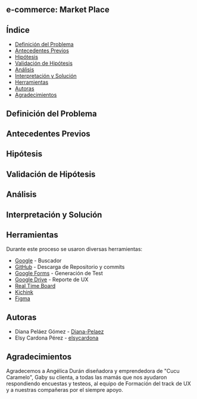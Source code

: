 ## e-commerce: Market Place

## Índice

- [Definición del Problema](#Definición-del-Problema)
- [Antecedentes Previos](#Antecedentes-Previos)
- [Hipótesis](#Hipótesis)
- [Validación de Hipótesis](#Validación-de-Hipótesis)
- [Análisis](#Análisis)
- [Interpretación y Solución](#Interpretación-y-Solución)
- [Herramientas](#Herramientas)
- [Autoras](#autoras)
- [Agradecimientos](#agradecimientos)


## Definición del Problema

## Antecedentes Previos

## Hipótesis

## Validación de Hipótesis

## Análisis

## Interpretación y Solución

## Herramientas

Durante este proceso se usaron diversas herramientas:
- [Google](https://www.google.com/) - Buscador
- [GitHub](https://github.com/) - Descarga de Repositorio y commits
- [Google Forms](https://www.google.com/forms/about/) - Generación de Test
- [Google Drive](https://www.google.com/intl/es-419/drive/) - Reporte de UX
- [Real Time Board](https://realtimeboard.com)
- [Kichink](https://www.kichink.com/)
- [Figma](https://www.figma.com/prototyping-tool/)

## Autoras

- Diana Peláez Gómez - [Diana-Pelaez](https://github.com/Diana-Pelaez)
- Elsy Cardona Pérez - [elsycardona](https://github.com/elsycardona/)

## Agradecimientos

Agradecemos a Angélica Durán diseñadora y emprendedora de "Cucu Caramelo", Gaby su clienta, a todas las mamás que nos ayudaron respondiendo encuestas y testeos, al equipo de Formación del track de UX y a nuestras compañeras por el siempre apoyo.
